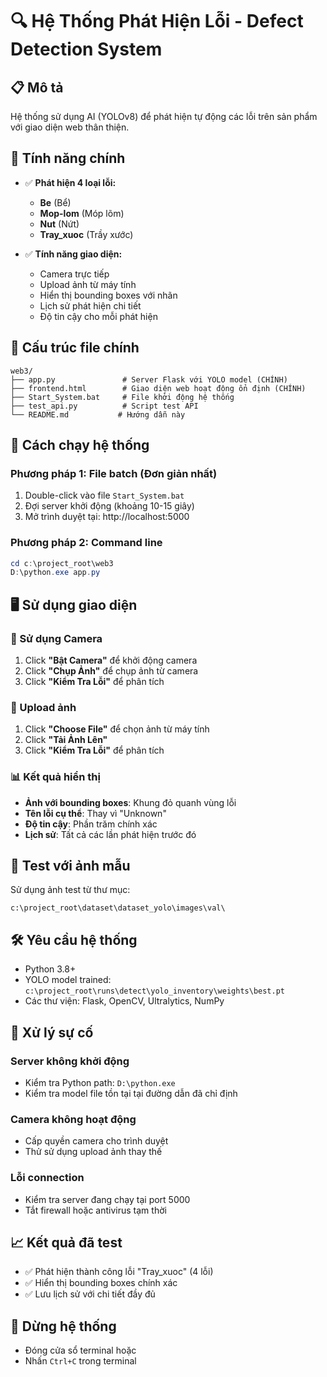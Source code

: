 # 🔍 Hệ Thống Phát Hiện Lỗi - Defect Detection System

## 📋 Mô tả
Hệ thống sử dụng AI (YOLOv8) để phát hiện tự động các lỗi trên sản phẩm với giao diện web thân thiện.

## 🎯 Tính năng chính
- ✅ **Phát hiện 4 loại lỗi:**
  - **Be** (Bể)
  - **Mop-lom** (Móp lõm)
  - **Nut** (Nứt) 
  - **Tray_xuoc** (Trầy xước)

- ✅ **Tính năng giao diện:**
  - Camera trực tiếp
  - Upload ảnh từ máy tính
  - Hiển thị bounding boxes với nhãn
  - Lịch sử phát hiện chi tiết
  - Độ tin cậy cho mỗi phát hiện

## 📁 Cấu trúc file chính
```
web3/
├── app.py               # Server Flask với YOLO model (CHÍNH)
├── frontend.html        # Giao diện web hoạt động ổn định (CHÍNH)
├── Start_System.bat     # File khởi động hệ thống
├── test_api.py          # Script test API
└── README.md           # Hướng dẫn này
```

## 🚀 Cách chạy hệ thống

### Phương pháp 1: File batch (Đơn giản nhất)
1. Double-click vào file `Start_System.bat`
2. Đợi server khởi động (khoảng 10-15 giây)
3. Mở trình duyệt tại: http://localhost:5000

### Phương pháp 2: Command line
```powershell
cd c:\project_root\web3
D:\python.exe app.py
```

## 🖥️ Sử dụng giao diện

### 📸 Sử dụng Camera
1. Click **"Bật Camera"** để khởi động camera
2. Click **"Chụp Ảnh"** để chụp ảnh từ camera
3. Click **"Kiểm Tra Lỗi"** để phân tích

### 📁 Upload ảnh
1. Click **"Choose File"** để chọn ảnh từ máy tính
2. Click **"Tải Ảnh Lên"** 
3. Click **"Kiểm Tra Lỗi"** để phân tích

### 📊 Kết quả hiển thị
- **Ảnh với bounding boxes**: Khung đỏ quanh vùng lỗi
- **Tên lỗi cụ thể**: Thay vì "Unknown"
- **Độ tin cậy**: Phần trăm chính xác
- **Lịch sử**: Tất cả các lần phát hiện trước đó

## 🧪 Test với ảnh mẫu
Sử dụng ảnh test từ thư mục:
```
c:\project_root\dataset\dataset_yolo\images\val\
```

## 🛠️ Yêu cầu hệ thống
- Python 3.8+
- YOLO model trained: `c:\project_root\runs\detect\yolo_inventory\weights\best.pt`
- Các thư viện: Flask, OpenCV, Ultralytics, NumPy

## 🔧 Xử lý sự cố

### Server không khởi động
- Kiểm tra Python path: `D:\python.exe`
- Kiểm tra model file tồn tại tại đường dẫn đã chỉ định

### Camera không hoạt động
- Cấp quyền camera cho trình duyệt
- Thử sử dụng upload ảnh thay thế

### Lỗi connection
- Kiểm tra server đang chạy tại port 5000
- Tắt firewall hoặc antivirus tạm thời

## 📈 Kết quả đã test
- ✅ Phát hiện thành công lỗi "Tray_xuoc" (4 lỗi)
- ✅ Hiển thị bounding boxes chính xác
- ✅ Lưu lịch sử với chi tiết đầy đủ

## 🔄 Dừng hệ thống
- Đóng cửa sổ terminal hoặc
- Nhấn `Ctrl+C` trong terminal


